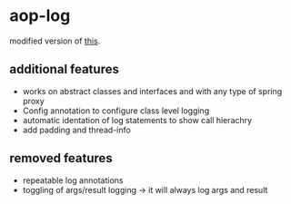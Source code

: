 # aop-log  
modified version of [this](https://github.com/nickvl/aop-logging).  

## additional features  
* works on abstract classes and interfaces and with any type of spring proxy  
* Config annotation to configure class level logging  
* automatic identation of log statements to show call hierachry  
* add padding and thread-info  

## removed features  
* repeatable log annotations 
* toggling of args/result logging -> it will always log args and result  
